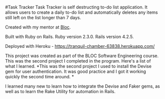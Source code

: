 #Task Tracker
Task Tracker is self destructing to-do list application. It allows users to create a daily to-do list and automatically deletes any items still left on the list longer than 7 days.

Created with my mentor at [Bloc](http://bloc.io).

Built with Ruby on Rails. Ruby version 2.3.0. Rails version 4.2.5.

Deployed with Heroku - https://tranquil-chamber-63838.herokuapp.com/

This project was created as part of the BLOC Software Engineering course. This was the second project I completed in the program. Here's a list of what I learned.
*This was the second project I used to install the Devise gem for user authentication. It was good practice and I got it working quickly the second time around.
*

I learned many new to learn how to integrate the Devise and Faker gems, as well as to learn the Rake Utility for automation in Rails.
